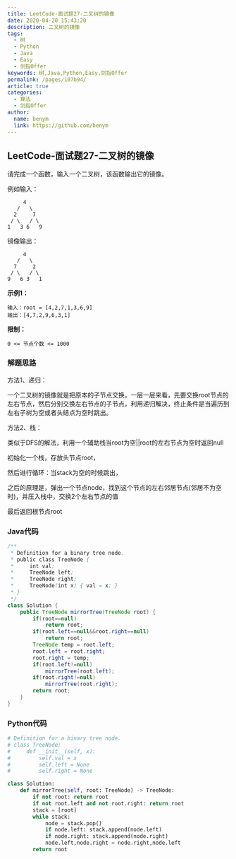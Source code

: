 ```yaml
---
title: LeetCode-面试题27-二叉树的镜像
date: 2020-04-20 15:43:20
description: 二叉树的镜像
tags: 
  - 树
  - Python
  - Java
  - Easy
  - 剑指Offer
keywords: 树,Java,Python,Easy,剑指Offer
permalink: /pages/107b94/
article: true
categories: 
  - 算法
  - 剑指Offer
author: 
  name: benym
  link: https://github.com/benym
---
```


## LeetCode-面试题27-二叉树的镜像

请完成一个函数，输入一个二叉树，该函数输出它的镜像。

例如输入：
```
     4
   /   \
  2     7
 / \   / \
1   3 6   9
```
镜像输出：
```
     4
   /   \
  7     2
 / \   / \
9   6 3   1
```
 <!--more-->

**示例1：**

```
输入：root = [4,2,7,1,3,6,9]
输出：[4,7,2,9,6,3,1]
```

**限制：**

`0 <= 节点个数 <= 1000`

### 解题思路

方法1、递归：

一个二叉树的镜像就是把原本的子节点交换，一层一层来看，先要交换root节点的左右节点，然后分别交换左右节点的子节点，利用递归解决，终止条件是当遍历到左右子树为空或者头结点为空时跳出。

方法2、栈：

类似于DFS的解法，利用一个辅助栈当root为空||root的左右节点为空时返回null

初始化一个栈，存放头节点root，

然后进行循环：当stack为空的时候跳出，

之后的原理是，弹出一个节点node，找到这个节点的左右邻居节点(邻居不为空时)，并压入栈中，交换2个左右节点的值

最后返回根节点root

### Java代码

```java
/**
 * Definition for a binary tree node.
 * public class TreeNode {
 *     int val;
 *     TreeNode left;
 *     TreeNode right;
 *     TreeNode(int x) { val = x; }
 * }
 */
class Solution {
    public TreeNode mirrorTree(TreeNode root) {
        if(root==null)
            return root;
        if(root.left==null&&root.right==null)
            return root;
        TreeNode temp = root.left;
        root.left = root.right;
        root.right = temp;
        if(root.left!=null)
            mirrorTree(root.left);
        if(root.right!=null)
            mirrorTree(root.right);
        return root;
    }
}
```

### Python代码

```python
# Definition for a binary tree node.
# class TreeNode:
#     def __init__(self, x):
#         self.val = x
#         self.left = None
#         self.right = None

class Solution:
    def mirrorTree(self, root: TreeNode) -> TreeNode:
        if not root: return root
        if not root.left and not root.right: return root
        stack = [root]
        while stack:
            node = stack.pop()
            if node.left: stack.append(node.left)
            if node.right: stack.append(node.right)
            node.left,node.right = node.right,node.left
        return root
```

